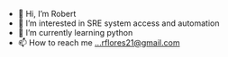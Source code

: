 - 👋 Hi, I’m Robert
- 👀 I’m interested in SRE system access and automation
- 🌱 I’m currently learning python
- 📫 How to reach me ...rflores21@gmail.com

<!---
roflores21/roflores21 is a ✨ special ✨ repository because its `README.md` (this file) appears on your GitHub profile.
You can click the Preview link to take a look at your changes.
--->
